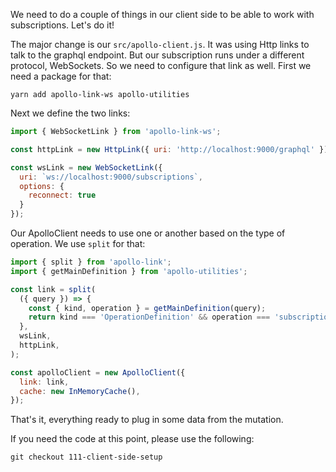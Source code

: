 We need to do a couple of things in our client side to be able to work with subscriptions.
Let's do it!

The major change is our `src/apollo-client.js`. It was using Http links to talk to the graphql endpoint.
But our subscription runs under a different protocol, WebSockets. So we need to configure  that link as well.
First we need a package for that:
```
yarn add apollo-link-ws apollo-utilities
```

Next we define the two links:
```js
import { WebSocketLink } from 'apollo-link-ws';

const httpLink = new HttpLink({ uri: 'http://localhost:9000/graphql' });

const wsLink = new WebSocketLink({
  uri: `ws://localhost:9000/subscriptions`,
  options: {
    reconnect: true
  }
});
```

Our ApolloClient needs to use one or another based on the type of operation. We use `split` for that:
```js
import { split } from 'apollo-link';
import { getMainDefinition } from 'apollo-utilities';

const link = split(
  ({ query }) => {
    const { kind, operation } = getMainDefinition(query);
    return kind === 'OperationDefinition' && operation === 'subscription';
  },
  wsLink,
  httpLink,
);

const apolloClient = new ApolloClient({
  link: link,
  cache: new InMemoryCache(),
});
```

That's it, everything ready to plug in some data from the mutation.

If you need the code at this point, please use the following:

`git checkout 111-client-side-setup`